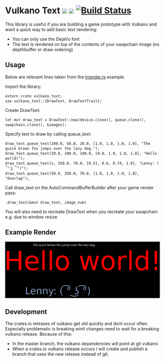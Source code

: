 # Vulkano Text [![](https://img.shields.io/crates/v/vulkano_text.svg)](https://crates.io/crates/vulkano-text) [![](https://docs.rs/vulkano_text/badge.svg)](https://docs.rs/vulkano_text) [![Build Status](https://travis-ci.org/rukai/vulkano-text.svg?branch=master)](https://travis-ci.org/rukai/vulkano-text)

This library is useful if you are building a game prototype with Vulkano and want a quick way to add basic text rendering:

*   You can only use the DejaVu font
*   The text is rendered on top of the contents of your swapchain image (no depthbuffer or draw ordering)

## Usage

Below are relevant lines taken from the [triangle.rs](examples/triangle.rs) example.

Import the library:
```
extern crate vulkano_text;
use vulkano_text::{DrawText, DrawTextTrait};
```

Create DrawText:
```
let mut draw_text = DrawText::new(device.clone(), queue.clone(), swapchain.clone(), &images);
```

Specify text to draw by calling queue_text:
```
draw_text.queue_text(200.0, 50.0, 20.0, [1.0, 1.0, 1.0, 1.0], "The quick brown fox jumps over the lazy dog.");
draw_text.queue_text(20.0, 200.0, 190.0, [0.0, 1.0, 1.0, 1.0], "Hello world!");
draw_text.queue_text(x, 350.0, 70.0, [0.51, 0.6, 0.74, 1.0], "Lenny: ( ͡° ͜ʖ ͡°)");
draw_text.queue_text(50.0, 350.0, 70.0, [1.0, 1.0, 1.0, 1.0], "Overlap");
```

Call draw_text on the AutoCommandBufferBuilder after your game render pass:
```
.draw_text(&mut draw_text, image_num)
```

You will also need to recreate DrawText when you recreate your swapchain e.g. due to window resize

## Example Render
![Result:](screenshot.png)

## Development

The crates.io releases of vulkano get old quickly and dont occur often. Especially problematic is breaking winit changes need to wait for a breaking vulkano release.
Because of this:
*   In the master branch, the vulkano dependencies will point at git vulkano
*   When a crates.io vulkano release occurs I will create and publish a branch that uses the new release instead of git.
